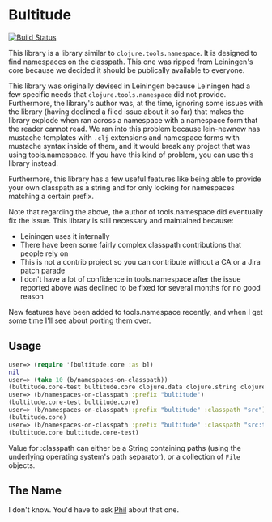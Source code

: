 # Bultitude

[![Build Status](https://secure.travis-ci.org/Raynes/bultitude.png)](http://travis-ci.org/Raynes/bultitude)

This library is a library similar to `clojure.tools.namespace`. It is
designed to find namespaces on the classpath. This one was ripped from
Leiningen's core because we decided it should be publically available to
everyone.

This library was originally devised in Leiningen because Leiningen had a
few specific needs that `clojure.tools.namespace` did not provide.
Furthermore, the library's author was, at the time, ignoring some issues with
the library (having declined a filed issue about it so far) that makes
the library explode when ran across a namespace with a namespace form
that the reader cannot read. We ran into this problem because
lein-newnew has mustache templates with `.clj` extensions and namespace
forms with mustache syntax inside of them, and it would break any
project that was using tools.namespace. If you have this kind of
problem, you can use this library instead.

Furthermore, this library has a few useful features like being able to
provide your own classpath as a string and for only looking for
namespaces matching a certain prefix.

Note that regarding the above, the author of tools.namespace did eventually fix
the issue. This library is still necessary and maintained because:

* Leiningen uses it internally
* There have been some fairly complex classpath contributions that people rely on
* This is not a contrib project so you can contribute without a CA or a Jira patch parade
* I don't have a lot of confidence in tools.namespace after the issue reported above was declined to be fixed for several months for no good reason

New features have been added to tools.namespace recently, and when I get some time I'll see
about porting them over.

## Usage

```clojure
user=> (require '[bultitude.core :as b])
nil
user=> (take 10 (b/namespaces-on-classpath))
(bultitude.core-test bultitude.core clojure.data clojure.string clojure.test clojure.xml clojure.inspector clojure.repl clojure.set clojure.test.junit)
user=> (b/namespaces-on-classpath :prefix "bultitude")
(bultitude.core-test bultitude.core)
user=> (b/namespaces-on-classpath :prefix "bultitude" :classpath "src")
(bultitude.core)
user=> (b/namespaces-on-classpath :prefix "bultitude" :classpath "src:test")
(bultitude.core bultitude.core-test)
```

Value for :classpath can either be a String containing paths (using the underlying operating system's path separator), or a collection of `File` objects. 

## The Name

I don't know. You'd have to ask [Phil](https://github.com/technomancy)
about that one.
